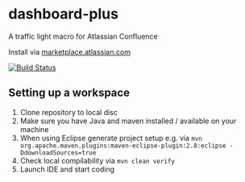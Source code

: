 # dashboard-plus

A traffic light macro for Atlassian Confluence

Install via [marketplace.atlassian.com](https://marketplace.atlassian.com/plugins/com.baloise.confluence.dashboard-plus)

[![Build Status](https://travis-ci.org/baloise/dashboard-plus.svg)](https://travis-ci.org/baloise/dashboard-plus)

## Setting up a workspace

1. Clone repository to local disc
1. Make sure you have Java and maven installed / available on your machine
1. When using Eclipse generate project setup e.g. via `mvn org.apache.maven.plugins:maven-eclipse-plugin:2.8:eclipse -DdownloadSources=true`
1. Check local compilability via `mvn clean verify`
1. Launch IDE and start coding
